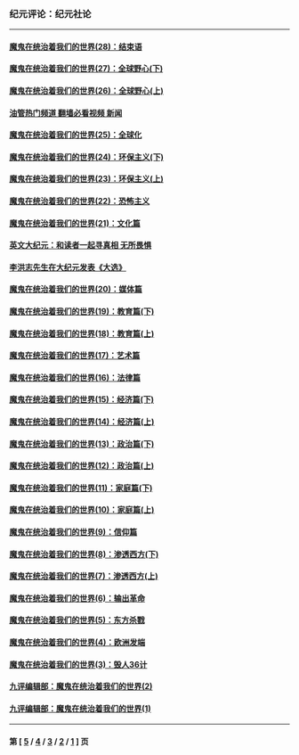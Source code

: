 ### 纪元评论：纪元社论
---
#### [魔鬼在统治着我们的世界(28)：结束语](../../pages/nsc422/n10936246.md?01150330) 
#### [魔鬼在统治着我们的世界(27)：全球野心(下)](../../pages/nsc422/n10928319.md?01150330) 
#### [魔鬼在统治着我们的世界(26)：全球野心(上)](../../pages/nsc422/n10900318.md?01150330) 
#### [油管热门频道 翻墙必看视频 新闻](ok?01150330)
#### [魔鬼在统治着我们的世界(25)：全球化](../../pages/nsc422/n10788205.md?01150330) 
#### [魔鬼在统治着我们的世界(24)：环保主义(下)](../../pages/nsc422/n10695307.md?01150330) 
#### [魔鬼在统治着我们的世界(23)：环保主义(上)](../../pages/nsc422/n10688613.md?01150330) 
#### [魔鬼在统治着我们的世界(22)：恐怖主义](../../pages/nsc422/n10614727.md?01150330) 
#### [魔鬼在统治着我们的世界(21)：文化篇](../../pages/nsc422/n10597706.md?01150330) 
#### [英文大纪元：和读者一起寻真相 无所畏惧](../../pages/nsc422/n12542027.md?01150330) 
#### [李洪志先生在大纪元发表《大选》](../../pages/nsc422/n12534746.md?01150330) 
#### [魔鬼在统治着我们的世界(20)：媒体篇](../../pages/nsc422/n10586579.md?01150330) 
#### [魔鬼在统治着我们的世界(19)：教育篇(下)](../../pages/nsc422/n10564808.md?01150330) 
#### [魔鬼在统治着我们的世界(18)：教育篇(上)](../../pages/nsc422/n10526970.md?01150330) 
#### [魔鬼在统治着我们的世界(17)：艺术篇](../../pages/nsc422/n10499093.md?01150330) 
#### [魔鬼在统治着我们的世界(16)：法律篇](../../pages/nsc422/n10485969.md?01150330) 
#### [魔鬼在统治着我们的世界(15)：经济篇(下)](../../pages/nsc422/n10469975.md?01150330) 
#### [魔鬼在统治着我们的世界(14)：经济篇(上)](../../pages/nsc422/n10457370.md?01150330) 
#### [魔鬼在统治着我们的世界(13)：政治篇(下)](../../pages/nsc422/n10448270.md?01150330) 
#### [魔鬼在统治着我们的世界(12)：政治篇(上)](../../pages/nsc422/n10444576.md?01150330) 
#### [魔鬼在统治着我们的世界(11)：家庭篇(下)](../../pages/nsc422/n10440961.md?01150330) 
#### [魔鬼在统治着我们的世界(10)：家庭篇(上)](../../pages/nsc422/n10435448.md?01150330) 
#### [魔鬼在统治着我们的世界(9)：信仰篇](../../pages/nsc422/n10432159.md?01150330) 
#### [魔鬼在统治着我们的世界(8)：渗透西方(下)](../../pages/nsc422/n10429603.md?01150330) 
#### [魔鬼在统治着我们的世界(7)：渗透西方(上)](../../pages/nsc422/n10426013.md?01150330) 
#### [魔鬼在统治着我们的世界(6)：输出革命](../../pages/nsc422/n10421536.md?01150330) 
#### [魔鬼在统治着我们的世界(5)：东方杀戮](../../pages/nsc422/n10417707.md?01150330) 
#### [魔鬼在统治着我们的世界(4)：欧洲发端](../../pages/nsc422/n10414890.md?01150330) 
#### [魔鬼在统治着我们的世界(3)：毁人36计](../../pages/nsc422/n10411583.md?01150330) 
#### [九评编辑部：魔鬼在统治着我们的世界(2)](../../pages/nsc422/n10410036.md?01150330) 
#### [九评编辑部：魔鬼在统治着我们的世界(1)](../../pages/nsc422/n10406825.md?01150330) 

---
#### 第 [ [5](./5.md?01150330) / [4](./4.md?01150330) / [3](./3.md?01150330) / [2](./2.md?01150330) / [1](./1.md?01150330) ] 页
